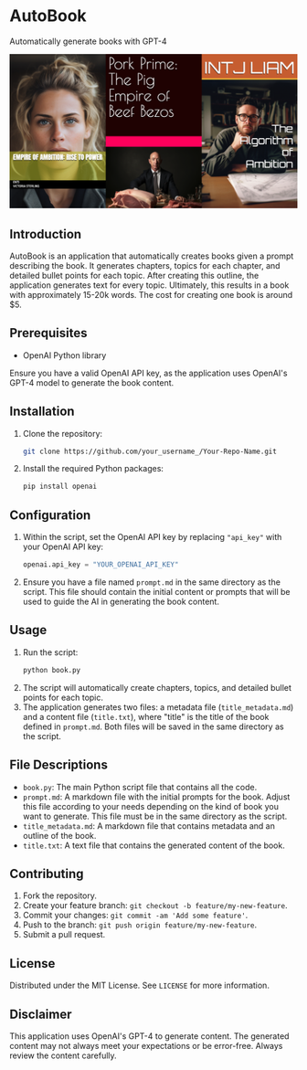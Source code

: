 # AutoBook

Automatically generate books with GPT-4

![books](readme_image.png)

## Introduction

AutoBook is an application that automatically creates books given a prompt describing the book. It generates chapters, topics for each chapter, and detailed bullet points for each topic. After creating this outline, the application generates text for every topic. Ultimately, this results in a book with approximately 15-20k words. The cost for creating one book is around $5. 

## Prerequisites
- OpenAI Python library

Ensure you have a valid OpenAI API key, as the application uses OpenAI's GPT-4 model to generate the book content.

## Installation
1. Clone the repository:
   ```sh
   git clone https://github.com/your_username_/Your-Repo-Name.git
   ```
2. Install the required Python packages:
   ```sh
   pip install openai
   ```

## Configuration
1. Within the script, set the OpenAI API key by replacing `"api_key"` with your OpenAI API key:
   ```python
   openai.api_key = "YOUR_OPENAI_API_KEY"
   ```
2. Ensure you have a file named `prompt.md` in the same directory as the script. This file should contain the initial content or prompts that will be used to guide the AI in generating the book content.

## Usage
1. Run the script:
   ```sh
   python book.py
   ```
2. The script will automatically create chapters, topics, and detailed bullet points for each topic.
3. The application generates two files: a metadata file (`title_metadata.md`) and a content file (`title.txt`), where "title" is the title of the book defined in `prompt.md`. Both files will be saved in the same directory as the script.

## File Descriptions
- `book.py`: The main Python script file that contains all the code.
- `prompt.md`: A markdown file with the initial prompts for the book. Adjust this file according to your needs depending on the kind of book you want to generate. This file must be in the same directory as the script.
- `title_metadata.md`: A markdown file that contains metadata and an outline of the book.
- `title.txt`: A text file that contains the generated content of the book.

## Contributing
1. Fork the repository.
2. Create your feature branch: `git checkout -b feature/my-new-feature`.
3. Commit your changes: `git commit -am 'Add some feature'`.
4. Push to the branch: `git push origin feature/my-new-feature`.
5. Submit a pull request.

## License
Distributed under the MIT License. See `LICENSE` for more information.

## Disclaimer
This application uses OpenAI's GPT-4 to generate content. The generated content may not always meet your expectations or be error-free. Always review the content carefully.